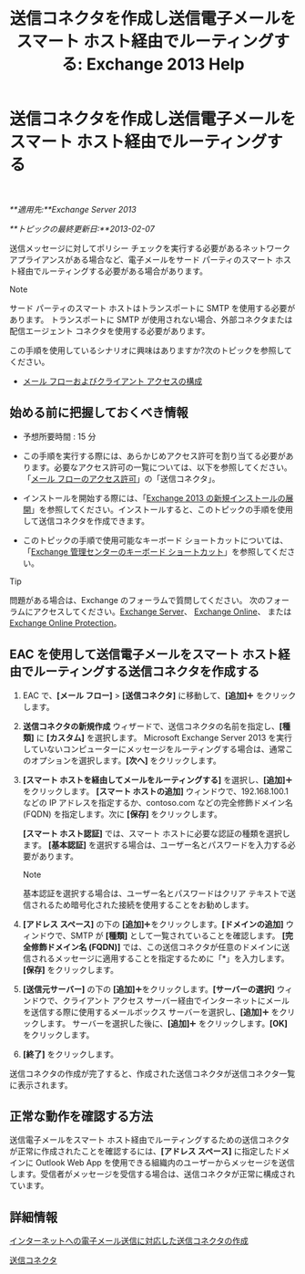 ﻿---
title: '送信コネクタを作成し送信電子メールをスマート ホスト経由でルーティングする: Exchange 2013 Help'
TOCTitle: 送信コネクタを作成し送信電子メールをスマート ホスト経由でルーティングする
ms:assetid: 4a9ef08e-bd62-4c6b-8790-d24fb0f8f24b
ms:mtpsurl: https://technet.microsoft.com/ja-jp/library/JJ673059(v=EXCHG.150)
ms:contentKeyID: 49896237
ms.date: 04/24/2018
mtps_version: v=EXCHG.150
ms.translationtype: HT
---

# 送信コネクタを作成し送信電子メールをスマート ホスト経由でルーティングする

 

_**適用先:**Exchange Server 2013_

_**トピックの最終更新日:**2013-02-07_

送信メッセージに対してポリシー チェックを実行する必要があるネットワーク アプライアンスがある場合など、電子メールをサード パーティのスマート ホスト経由でルーティングする必要がある場合があります。


> [!NOTE]
> サード パーティのスマート ホストはトランスポートに SMTP を使用する必要があります。 トランスポートに SMTP が使用されない場合、外部コネクタまたは配信エージェント コネクタを使用する必要があります。



この手順を使用しているシナリオに興味はありますか?次のトピックを参照してください。

  - [メール フローおよびクライアント アクセスの構成](configure-mail-flow-and-client-access-exchange-2013-help.md)

## 始める前に把握しておくべき情報

  - 予想所要時間 : 15 分

  - この手順を実行する際には、あらかじめアクセス許可を割り当てる必要があります。必要なアクセス許可の一覧については、以下を参照してください。「[メール フローのアクセス許可](mail-flow-permissions-exchange-2013-help.md)」の「送信コネクタ」。

  - インストールを開始する際には、「[Exchange 2013 の新規インストールの展開](deploy-a-new-installation-of-exchange-2013-exchange-2013-help.md)」を参照してください。インストールすると、このトピックの手順を使用して送信コネクタを作成できます。

  - このトピックの手順で使用可能なキーボード ショートカットについては、「[Exchange 管理センターのキーボード ショートカット](keyboard-shortcuts-in-the-exchange-admin-center-exchange-online-protection-help.md)」を参照してください。


> [!TIP]
> 問題がある場合は、Exchange のフォーラムで質問してください。 次のフォーラムにアクセスしてください。<A href="https://go.microsoft.com/fwlink/p/?linkid=60612">Exchange Server</A>、 <A href="https://go.microsoft.com/fwlink/p/?linkid=267542">Exchange Online</A>、 または <A href="https://go.microsoft.com/fwlink/p/?linkid=285351">Exchange Online Protection</A>。



## EAC を使用して送信電子メールをスマート ホスト経由でルーティングする送信コネクタを作成する

1.  EAC で、**\[メール フロー\]** \> **\[送信コネクタ\]** に移動して、**\[追加\]**![\[追加\] アイコン](images/JJ218640.c1e75329-d6d7-4073-a27d-498590bbb558(EXCHG.150).gif "[追加] アイコン") をクリックします。

2.  **送信コネクタの新規作成** ウィザードで、送信コネクタの名前を指定し、**\[種類\]** に **\[カスタム\]** を選択します。 Microsoft Exchange Server 2013 を実行していないコンピューターにメッセージをルーティングする場合は、通常このオプションを選択します。**\[次へ\]** をクリックします。

3.  **\[スマート ホストを経由してメールをルーティングする\]** を選択し、**\[追加\]**![\[追加\] アイコン](images/JJ218640.c1e75329-d6d7-4073-a27d-498590bbb558(EXCHG.150).gif "[追加] アイコン") をクリックします。 **\[スマート ホストの追加\]** ウィンドウで、192.168.100.1 などの IP アドレスを指定するか、contoso.com などの完全修飾ドメイン名 (FQDN) を指定します。次に **\[保存\]** をクリックします。
    
    **\[スマート ホスト認証\]** では、スマート ホストに必要な認証の種類を選択します。 **\[基本認証\]** を選択する場合は、ユーザー名とパスワードを入力する必要があります。
    

    > [!NOTE]
    > 基本認証を選択する場合は、ユーザー名とパスワードはクリア テキストで送信されるため暗号化された接続を使用することをお勧めします。



4.  **\[アドレス スペース\]** の下の **\[追加\]**![\[追加\] アイコン](images/JJ218640.c1e75329-d6d7-4073-a27d-498590bbb558(EXCHG.150).gif "[追加] アイコン")をクリックします。**\[ドメインの追加\]** ウィンドウで、SMTP が **\[種類\]** として一覧されていることを確認します。 **\[完全修飾ドメイン名 (FQDN)\]** では、この送信コネクタが任意のドメインに送信されるメッセージに適用することを指定するために「\*」を入力します。**\[保存\]** をクリックします。

5.  **\[送信元サーバー\]** の下の **\[追加\]**![\[追加\] アイコン](images/JJ218640.c1e75329-d6d7-4073-a27d-498590bbb558(EXCHG.150).gif "[追加] アイコン")をクリックします。**\[サーバーの選択\]** ウィンドウで、クライアント アクセス サーバー経由でインターネットにメールを送信する際に使用するメールボックス サーバーを選択し、**\[追加\]**![\[追加\] アイコン](images/JJ218640.c1e75329-d6d7-4073-a27d-498590bbb558(EXCHG.150).gif "[追加] アイコン") をクリックします。 サーバーを選択した後に、**\[追加\]**![\[追加\] アイコン](images/JJ218640.c1e75329-d6d7-4073-a27d-498590bbb558(EXCHG.150).gif "[追加] アイコン") をクリックします。**\[OK\]** をクリックします。

6.  **\[終了\]** をクリックします。

送信コネクタの作成が完了すると、作成された送信コネクタが送信コネクタ一覧に表示されます。

## 正常な動作を確認する方法

送信電子メールをスマート ホスト経由でルーティングするための送信コネクタが正常に作成されたことを確認するには、**\[アドレス スペース\]** に指定したドメインに Outlook Web App を使用できる組織内のユーザーからメッセージを送信します。受信者がメッセージを受信する場合は、送信コネクタが正常に構成されています。

## 詳細情報

[インターネットへの電子メール送信に対応した送信コネクタの作成](create-a-send-connector-for-email-sent-to-the-internet-exchange-2013-help.md)

[送信コネクタ](send-connectors-exchange-2013-help.md)

